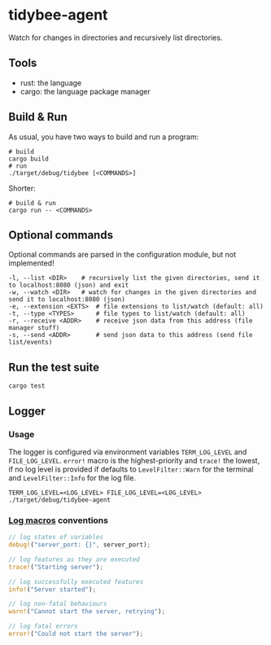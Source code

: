 # tidybee-agent
Watch for changes in directories and recursively list directories.

## Tools
- rust: the language
- cargo: the language package manager

## Build & Run
As usual, you have two ways to build and run a program:
```
# build
cargo build
# run
./target/debug/tidybee [<COMMANDS>]
```
Shorter:
```
# build & run
cargo run -- <COMMANDS>
```

## Optional commands
Optional commands are parsed in the configuration module, but not implemented!
```
-l, --list <DIR>    # recursively list the given directories, send it to localhost:8080 (json) and exit
-w, --watch <DIR>   # watch for changes in the given directories and send it to localhost:8080 (json)
-e, --extension <EXTS>  # file extensions to list/watch (default: all)
-t, --type <TYPES>      # file types to list/watch (default: all)
-r, --receive <ADDR>    # receive json data from this address (file manager stuff)
-s, --send <ADDR>       # send json data to this address (send file list/events)
```

## Run the test suite
```
cargo test
```

## Logger
### Usage
The logger is configured via environment variables ```TERM_LOG_LEVEL``` and ```FILE_LOG_LEVEL```. ```error!``` macro is the highest-priority and ```trace!``` the lowest, if no log level is provided if defaults to ```LevelFilter::Warn``` for the terminal and ```LevelFilter::Info``` for the log file.

```
TERM_LOG_LEVEL=<LOG_LEVEL> FILE_LOG_LEVEL=<LOG_LEVEL> ./target/debug/tidybee-agent
```

### [Log macros](https://docs.rs/log/0.4.20/log/#macros) conventions
```rust
// log states of variables
debug!("server_port: {}", server_port);

// log features as they are executed
trace!("Starting server");

// log successfully executed features
info!("Server started");

// log non-fatal behaviours
warn!("Cannot start the server, retrying");

// log fatal errors
error!("Could not start the server");
```
